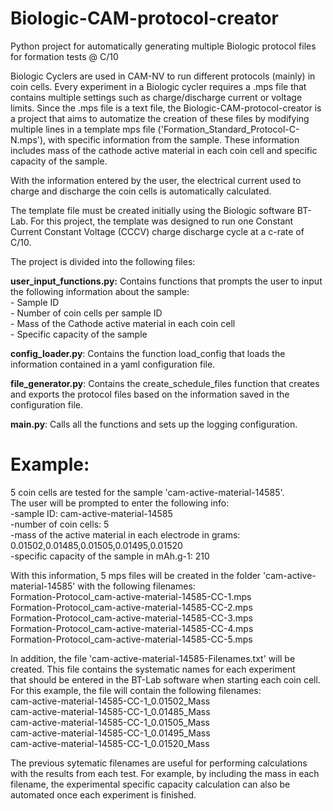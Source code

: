 # Biologic-CAM-protocol-creator
Python project for automatically generating multiple Biologic protocol files for formation tests @ C/10

Biologic Cyclers are used in CAM-NV to run different protocols (mainly) in coin cells. 
Every experiment in a Biologic cycler requires a .mps file that contains multiple settings such as charge/discharge current or voltage limits. 
Since the .mps file is a text file, the Biologic-CAM-protocol-creator is a project that aims to automatize the creation of these files by
modifying multiple lines in a template  mps file ('Formation_Standard_Protocol-C-N.mps'), with specific information from the sample. These 
information includes mass of the cathode active material in each coin cell and specific capacity of the sample. 

With the information entered by the user, the electrical current used to charge and discharge the coin cells is automatically calculated. 

The template file must be created initially using the Biologic software BT-Lab. For this project, the template was designed to run one Constant Current Constant 
Voltage (CCCV) charge discharge cycle at a c-rate of C/10. 

The project is divided into the following files:

**user_input_functions.py:** Contains functions that prompts the user to input the following information about the sample:  
                        - Sample ID  
                        - Number of coin cells per sample ID  
                        - Mass of the Cathode active material in each coin cell  
                        - Specific capacity of the sample  
                        

**config_loader.py**: Contains the function load_config that loads the information contained in a yaml configuration file.


**file_generator.py**: Contains the create_schedule_files function that creates and exports the protocol files based on the information
                  saved in the configuration file.


**main.py**: Calls all the functions and sets up the logging configuration.

# **Example:**
5 coin cells are tested for the sample 'cam-active-material-14585'.  
The user will be prompted to enter the following info:  
-sample ID: cam-active-material-14585  
-number of coin cells: 5  
-mass of the active material in each electrode in grams: 0.01502,0.01485,0.01505,0.01495,0.01520  
-specific capacity of the sample in mAh.g-1: 210  

With this information, 5 mps files will be created in the folder 'cam-active-material-14585' with the following filenames:  
Formation-Protocol_cam-active-material-14585-CC-1.mps  
Formation-Protocol_cam-active-material-14585-CC-2.mps  
Formation-Protocol_cam-active-material-14585-CC-3.mps  
Formation-Protocol_cam-active-material-14585-CC-4.mps  
Formation-Protocol_cam-active-material-14585-CC-5.mps  

In addition, the file 'cam-active-material-14585-Filenames.txt' will be created. This file contains the systematic names for each experiment  
that should be entered in the BT-Lab software when starting each coin cell. For this example, the file will contain the following filenames:  
cam-active-material-14585-CC-1_0.01502_Mass  
cam-active-material-14585-CC-1_0.01485_Mass  
cam-active-material-14585-CC-1_0.01505_Mass  
cam-active-material-14585-CC-1_0.01495_Mass  
cam-active-material-14585-CC-1_0.01520_Mass  

The previous sytematic filenames are useful for performing calculations with the results from each test. For example, by including the mass in each filename,
the experimental specific capacity calculation can also be automated once each experiment is finished. 

